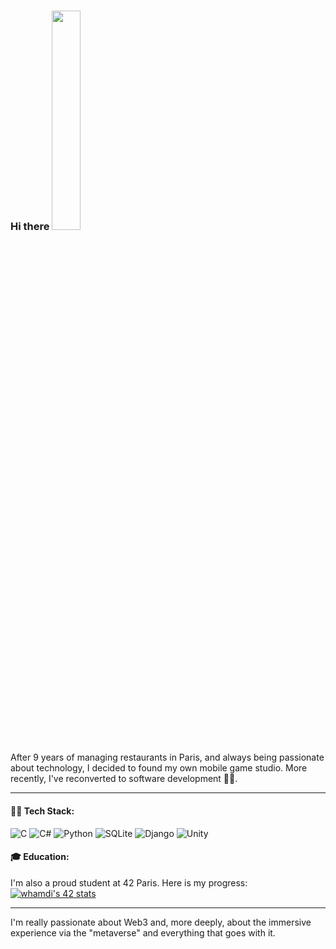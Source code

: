 ### Hi there <IMG SRC="https://raw.githubusercontent.com/blackcater/blackcater/main/images/Hi.gif" width="30%" height="30%">

After 9 years of managing restaurants in Paris, and always being passionate about technology, I decided to found my own mobile game studio. More recently, I've reconverted to software development 🧑‍💻.

---

#### 🧑‍💻 Tech Stack:
![C](https://img.shields.io/badge/c-%2300599C.svg?style=for-the-badge&logo=c&logoColor=white)
![C#](https://img.shields.io/badge/c%23-%23239120.svg?style=for-the-badge&logo=csharp&logoColor=white)
![Python](https://img.shields.io/badge/python-3670A0?style=for-the-badge&logo=python&logoColor=ffdd54)
![SQLite](https://img.shields.io/badge/sqlite-%2307405e.svg?style=for-the-badge&logo=sqlite&logoColor=white)
![Django](https://img.shields.io/badge/django-%23092E20.svg?style=for-the-badge&logo=django&logoColor=white)
![Unity](https://img.shields.io/badge/unity-%23000000.svg?style=for-the-badge&logo=unity&logoColor=white)

#### 🎓 Education:
I'm also a proud student at 42 Paris. Here is my progress: <br>
<a href="https://github.com/oakoudad/badge42"><img src="https://badge.mediaplus.ma/landscapes/whamdi?1337Badge=off&UM6P=off" alt="whamdi's 42 stats" /></a>

---

I'm really passionate about Web3 and, more deeply, about the immersive experience via the "metaverse" and everything that goes with it.
